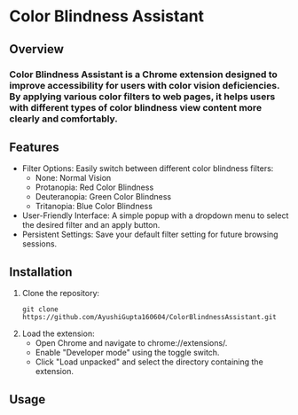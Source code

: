 # Color Blindness Assistant

## Overview
### Color Blindness Assistant is a Chrome extension designed to improve accessibility for users with color vision deficiencies. By applying various color filters to web pages, it helps users with different types of color blindness view content more clearly and comfortably.

## Features
- Filter Options: Easily switch between different color blindness filters:
  - None: Normal Vision
  - Protanopia: Red Color Blindness
  - Deuteranopia: Green Color Blindness
  - Tritanopia: Blue Color Blindness
- User-Friendly Interface: A simple popup with a dropdown menu to select the desired filter and an apply button.
- Persistent Settings: Save your default filter setting for future browsing sessions.

## Installation
1. Clone the repository:
   ```
   git clone https://github.com/AyushiGupta160604/ColorBlindnessAssistant.git
   ```
2. Load the extension:
   -  Open Chrome and navigate to chrome://extensions/.
   -  Enable "Developer mode" using the toggle switch.
   -  Click "Load unpacked" and select the directory containing the extension.
  
## Usage
